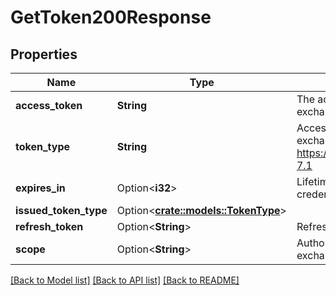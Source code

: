 # GetToken200Response

## Properties

Name | Type | Description | Notes
------------ | ------------- | ------------- | -------------
**access_token** | **String** | The access token, for client credentials or token exchange | 
**token_type** | **String** | Access token type for client credentials or token exchange  See https://datatracker.ietf.org/doc/html/rfc6749#section-7.1 | 
**expires_in** | Option<**i32**> | Lifetime of the access token in seconds for client credentials or token exchange | [optional]
**issued_token_type** | Option<[**crate::models::TokenType**](TokenType.md)> |  | [optional]
**refresh_token** | Option<**String**> | Refresh token for client credentials or token exchange | [optional]
**scope** | Option<**String**> | Authorization scope for client credentials or token exchange | [optional]

[[Back to Model list]](../README.md#documentation-for-models) [[Back to API list]](../README.md#documentation-for-api-endpoints) [[Back to README]](../README.md)


